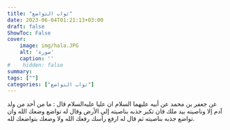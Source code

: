 ```yaml
---
title: "ثواب التواضع"
date: 2023-06-04T01:21:13+03:00
draft: false
ShowToc: False
cover:
    image: img/hala.JPG
    alt: 'صورة'
    caption: ''
#    hidden: false
summary: 
tags: [""]
categories: ["ثواب التواضع"]
---
```

عن جعفر بن محمد عن أبيه عليهما
السلام ان عليا عليه‌السلام قال : ما من أحد من ولد آدم إلا وناصيته
بيد ملك فان تكبر جذبه بناصيته إلى الأرض وقال له تواضع وضعك الله
وان تواضع جذبه بناصيته ثم قال له ارفع رأسك رفعك الله ولا وضعك
بتواضعك لله.


